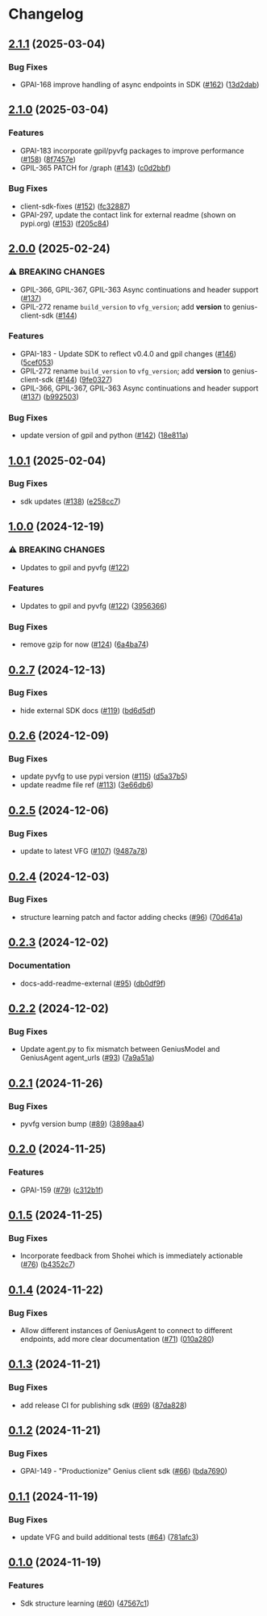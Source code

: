 # Changelog

## [2.1.1](https://github.com/VersesTech/gpil-pipeline/compare/genius-client-sdk-v2.1.0...genius-client-sdk-v2.1.1) (2025-03-04)


### Bug Fixes

* GPAI-168 improve handling of async endpoints in SDK ([#162](https://github.com/VersesTech/gpil-pipeline/issues/162)) ([13d2dab](https://github.com/VersesTech/gpil-pipeline/commit/13d2dab7cc477edf9c1f1dc58f98abb14f4198ec))

## [2.1.0](https://github.com/VersesTech/gpil-pipeline/compare/genius-client-sdk-v2.0.0...genius-client-sdk-v2.1.0) (2025-03-04)


### Features

* GPAI-183 incorporate gpil/pyvfg packages to improve performance ([#158](https://github.com/VersesTech/gpil-pipeline/issues/158)) ([8f7457e](https://github.com/VersesTech/gpil-pipeline/commit/8f7457ef031948eef08bc956abe401b9d9ee7377))
* GPIL-365 PATCH for /graph ([#143](https://github.com/VersesTech/gpil-pipeline/issues/143)) ([c0d2bbf](https://github.com/VersesTech/gpil-pipeline/commit/c0d2bbf5c96bb47fdb17db0072d18eebba3f1dac))


### Bug Fixes

* client-sdk-fixes ([#152](https://github.com/VersesTech/gpil-pipeline/issues/152)) ([fc32887](https://github.com/VersesTech/gpil-pipeline/commit/fc32887e9c8072c15384ac89e20407aadec615df))
* GPAI-297, update the contact link for external readme (shown on pypi.org) ([#153](https://github.com/VersesTech/gpil-pipeline/issues/153)) ([f205c84](https://github.com/VersesTech/gpil-pipeline/commit/f205c84f739d00b377dc0db97ae15cae2d10c258))

## [2.0.0](https://github.com/VersesTech/gpil-pipeline/compare/genius-client-sdk-v1.0.1...genius-client-sdk-v2.0.0) (2025-02-24)


### ⚠ BREAKING CHANGES

* GPIL-366, GPIL-367, GPIL-363 Async continuations and header support ([#137](https://github.com/VersesTech/gpil-pipeline/issues/137))
* GPIL-272 rename `build_version` to `vfg_version`; add __version__ to genius-client-sdk ([#144](https://github.com/VersesTech/gpil-pipeline/issues/144))

### Features

* GPAI-183 - Update SDK to reflect v0.4.0 and gpil changes ([#146](https://github.com/VersesTech/gpil-pipeline/issues/146)) ([5cef053](https://github.com/VersesTech/gpil-pipeline/commit/5cef05301051347779e071874b3f5c450f65d9a9))
* GPIL-272 rename `build_version` to `vfg_version`; add __version__ to genius-client-sdk ([#144](https://github.com/VersesTech/gpil-pipeline/issues/144)) ([9fe0327](https://github.com/VersesTech/gpil-pipeline/commit/9fe03277f0478ba68c5b78326cb11848349bf74c))
* GPIL-366, GPIL-367, GPIL-363 Async continuations and header support ([#137](https://github.com/VersesTech/gpil-pipeline/issues/137)) ([b992503](https://github.com/VersesTech/gpil-pipeline/commit/b99250357d64ee46fac1ff39583023232e0f9a0a))


### Bug Fixes

* update version of gpil and python ([#142](https://github.com/VersesTech/gpil-pipeline/issues/142)) ([18e811a](https://github.com/VersesTech/gpil-pipeline/commit/18e811aae8b86950a873fc74d3bbbf9724118920))

## [1.0.1](https://github.com/VersesTech/gpil-pipeline/compare/genius-client-sdk-v1.0.0...genius-client-sdk-v1.0.1) (2025-02-04)


### Bug Fixes

* sdk updates ([#138](https://github.com/VersesTech/gpil-pipeline/issues/138)) ([e258cc7](https://github.com/VersesTech/gpil-pipeline/commit/e258cc78e783c3afb7ddcdf0b5623eca3f042501))

## [1.0.0](https://github.com/VersesTech/gpil-pipeline/compare/genius-client-sdk-v0.2.7...genius-client-sdk-v1.0.0) (2024-12-19)


### ⚠ BREAKING CHANGES

* Updates to gpil and pyvfg ([#122](https://github.com/VersesTech/gpil-pipeline/issues/122))

### Features

* Updates to gpil and pyvfg ([#122](https://github.com/VersesTech/gpil-pipeline/issues/122)) ([3956366](https://github.com/VersesTech/gpil-pipeline/commit/39563661af73d669fe8ef9cbf54da35780825f21))


### Bug Fixes

* remove gzip for now ([#124](https://github.com/VersesTech/gpil-pipeline/issues/124)) ([6a4ba74](https://github.com/VersesTech/gpil-pipeline/commit/6a4ba747c3012beccf335c12c3333051f12a2f2b))

## [0.2.7](https://github.com/VersesTech/gpil-pipeline/compare/genius-client-sdk-v0.2.6...genius-client-sdk-v0.2.7) (2024-12-13)


### Bug Fixes

* hide external SDK docs ([#119](https://github.com/VersesTech/gpil-pipeline/issues/119)) ([bd6d5df](https://github.com/VersesTech/gpil-pipeline/commit/bd6d5df94a8096b14a4202c4ea5874cf6fd67939))

## [0.2.6](https://github.com/VersesTech/gpil-pipeline/compare/genius-client-sdk-v0.2.5...genius-client-sdk-v0.2.6) (2024-12-09)


### Bug Fixes

* update pyvfg to use pypi version ([#115](https://github.com/VersesTech/gpil-pipeline/issues/115)) ([d5a37b5](https://github.com/VersesTech/gpil-pipeline/commit/d5a37b5fed55fce8ba78ee49015e3adbbfc2d4ef))
* update readme file ref ([#113](https://github.com/VersesTech/gpil-pipeline/issues/113)) ([3e66db6](https://github.com/VersesTech/gpil-pipeline/commit/3e66db6409f53cab2e0847ec1b952d005632ac64))

## [0.2.5](https://github.com/VersesTech/gpil-pipeline/compare/genius-client-sdk-v0.2.4...genius-client-sdk-v0.2.5) (2024-12-06)


### Bug Fixes

* update to latest VFG ([#107](https://github.com/VersesTech/gpil-pipeline/issues/107)) ([9487a78](https://github.com/VersesTech/gpil-pipeline/commit/9487a78c4b21ba19d786bddd9253824d526d917e))

## [0.2.4](https://github.com/VersesTech/gpil-pipeline/compare/genius-client-sdk-v0.2.3...genius-client-sdk-v0.2.4) (2024-12-03)


### Bug Fixes

* structure learning patch and factor adding checks ([#96](https://github.com/VersesTech/gpil-pipeline/issues/96)) ([70d641a](https://github.com/VersesTech/gpil-pipeline/commit/70d641a70d84536f828ddf308041ae0d7cdc3c51))

## [0.2.3](https://github.com/VersesTech/gpil-pipeline/compare/genius-client-sdk-v0.2.2...genius-client-sdk-v0.2.3) (2024-12-02)


### Documentation

* docs-add-readme-external ([#95](https://github.com/VersesTech/gpil-pipeline/issues/95)) ([db0df9f](https://github.com/VersesTech/gpil-pipeline/commit/db0df9f712fa965a40f5a216ffd88aae57bf02fc))

## [0.2.2](https://github.com/VersesTech/gpil-pipeline/compare/genius-client-sdk-v0.2.1...genius-client-sdk-v0.2.2) (2024-12-02)


### Bug Fixes

* Update agent.py to fix mismatch between GeniusModel and GeniusAgent agent_urls ([#93](https://github.com/VersesTech/gpil-pipeline/issues/93)) ([7a9a51a](https://github.com/VersesTech/gpil-pipeline/commit/7a9a51a62f9a1fb275d8a721c0f41e5ff0a371d6))

## [0.2.1](https://github.com/VersesTech/gpil-pipeline/compare/genius-client-sdk-v0.2.0...genius-client-sdk-v0.2.1) (2024-11-26)


### Bug Fixes

* pyvfg version bump ([#89](https://github.com/VersesTech/gpil-pipeline/issues/89)) ([3898aa4](https://github.com/VersesTech/gpil-pipeline/commit/3898aa4d0537c7b92338fd7c160db9e51747eb5b))

## [0.2.0](https://github.com/VersesTech/gpil-pipeline/compare/genius-client-sdk-v0.1.5...genius-client-sdk-v0.2.0) (2024-11-25)


### Features

* GPAI-159 ([#79](https://github.com/VersesTech/gpil-pipeline/issues/79)) ([c312b1f](https://github.com/VersesTech/gpil-pipeline/commit/c312b1f5ae4d5a21a72374f14a7a8f092091a7f8))

## [0.1.5](https://github.com/VersesTech/gpil-pipeline/compare/genius-client-sdk-v0.1.4...genius-client-sdk-v0.1.5) (2024-11-25)


### Bug Fixes

* Incorporate feedback from Shohei which is immediately actionable ([#76](https://github.com/VersesTech/gpil-pipeline/issues/76)) ([b4352c7](https://github.com/VersesTech/gpil-pipeline/commit/b4352c7f762deee531f6d18f09af683ea6b0f09d))

## [0.1.4](https://github.com/VersesTech/gpil-pipeline/compare/genius-client-sdk-v0.1.3...genius-client-sdk-v0.1.4) (2024-11-22)


### Bug Fixes

* Allow different instances of GeniusAgent to connect to different endpoints, add more clear documentation ([#71](https://github.com/VersesTech/gpil-pipeline/issues/71)) ([010a280](https://github.com/VersesTech/gpil-pipeline/commit/010a280826f40153abf8620426bd1a8cab416bb7))

## [0.1.3](https://github.com/VersesTech/gpil-pipeline/compare/genius-client-sdk-v0.1.2...genius-client-sdk-v0.1.3) (2024-11-21)


### Bug Fixes

* add release CI for publishing sdk ([#69](https://github.com/VersesTech/gpil-pipeline/issues/69)) ([87da828](https://github.com/VersesTech/gpil-pipeline/commit/87da82896a57ae71de185383694ec607ce36e6ed))

## [0.1.2](https://github.com/VersesTech/gpil-pipeline/compare/genius-client-sdk-v0.1.1...genius-client-sdk-v0.1.2) (2024-11-21)


### Bug Fixes

* GPAI-149 - "Productionize" Genius client sdk ([#66](https://github.com/VersesTech/gpil-pipeline/issues/66)) ([bda7690](https://github.com/VersesTech/gpil-pipeline/commit/bda76906597bc0ebc47b53c33a03eb90ab53b804))

## [0.1.1](https://github.com/VersesTech/gpil-pipeline/compare/genius-client-sdk-v0.1.0...genius-client-sdk-v0.1.1) (2024-11-19)


### Bug Fixes

* update VFG and build additional tests ([#64](https://github.com/VersesTech/gpil-pipeline/issues/64)) ([781afc3](https://github.com/VersesTech/gpil-pipeline/commit/781afc3529e24d16be88ae102113608df549221b))

## [0.1.0](https://github.com/VersesTech/gpil-pipeline/compare/genius-client-sdk-v0.0.1...genius-client-sdk-v0.1.0) (2024-11-19)


### Features

* Sdk structure learning ([#60](https://github.com/VersesTech/gpil-pipeline/issues/60)) ([47567c1](https://github.com/VersesTech/gpil-pipeline/commit/47567c1ae900bf59d9f9c32fa027608980e6d77a))
